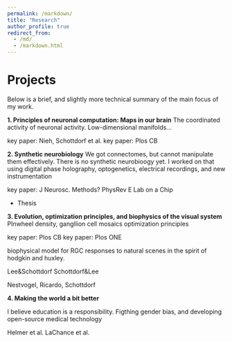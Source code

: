 ```yaml
---
permalink: /markdown/
title: "Research"
author_profile: true
redirect_from: 
  - /md/
  - /markdown.html
---
```

# Projects
Below is a brief, and slightly more technical summary of the main focus of my work.

**1. Principles of neuronal computation: Maps in our brain**
The coordinated activity of neuronal activity. Low-dimensional manifolds...

key paper: Nieh, Schottdorf et al.
key paper: Plos CB


**2. Synthetic neurobiology**
We got connectomes, but cannot manipulate them effectively. There is no synthetic neurobioogy yet. I worked on that using digital phase holography, optogenetics, electrical recordings, and new instrumentation

key paper: 
J Neurosc. Methods?
PhysRev E
Lab on a Chip
 + Thesis


**3. Evolution, optimization principles, and biophysics of the visual system**
PInwheel density,
gangllion cell mosaics
optimization principles

key paper: Plos CB
key paper: Plos ONE

biophysical model for RGC responses to natural scenes in the spirit of hodgkin and huxley.

Lee&Schottdorf
Schottdorf&Lee

Nestvogel, Ricardo, Schottdorf


**4. Making the world a bit better**

I believe education is a responsibility. 
Figthing gender bias, and developing open-source medical technology

Helmer et al.
LaChance et al.






